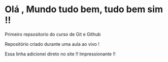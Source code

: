 # Olá , Mundo tudo bem, tudo bem sim !!
 Primeiro repsositorio do curso de Git e Github

 Repositório criado durante uma aula ao vivo !
 
 Essa linha adicionei direto no site !! Impressionante !!
